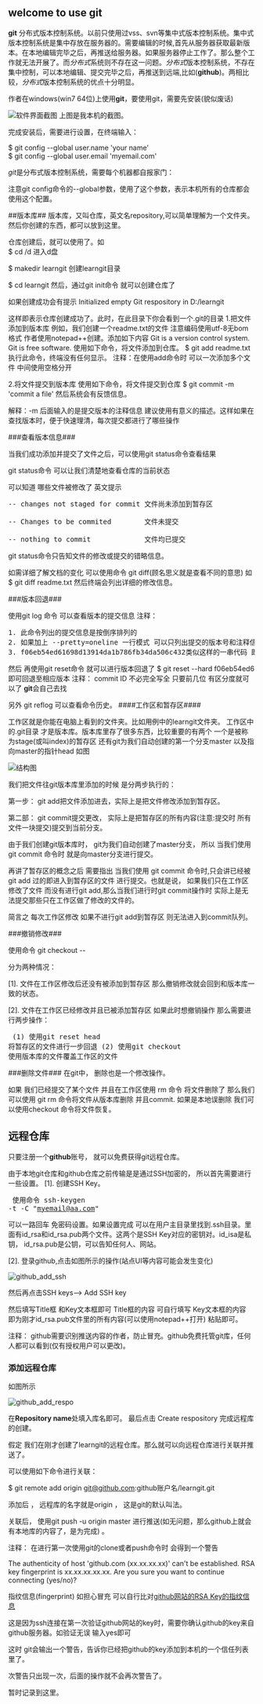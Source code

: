 ## welcome to use git ##
**git** 分布式版本控制系统。以前只使用过vss、svn等集中式版本控制系统。集中式版本控制系统是集中存放在服务器的。需要编辑的时候,首先从服务器获取最新版本。在本地编辑完毕之后，再推送给服务器。如果服务器停止工作了。那么整个工作就无法开展了。而*分布式*系统则不存在这一问题。*分布式*版本控制系统，不存在集中控制，可以本地编辑、提交完毕之后，再推送到远端,比如(**github**)。两相比较，*分布式*版本控制系统的优点十分明显。

作者在windows(win7 64位)上使用**git**，要使用git，需要先安装(貌似废话)

![软件界面截图](http://ww3.sinaimg.cn/large/40c685fcjw1ezxx5118j8j20fe030wf5.jpg  "软件界面截图")
上图是我本机的截图。

完成安装后，需要进行设置，在终端输入：

$ git config --global user.name 'your name'  
$ git config --global user.email 'myemail.com'

*git*是分布式版本控制系统，需要每个机器都自报家门：

注意git config命令的--global参数，使用了这个参数，表示本机所有的仓库都会使用这个配置。

##版本库##
版本库，又叫仓库，英文名repository,可以简单理解为一个文件夹。然后你创建的东西，都可以放到这里。

仓库创建后，就可以使用了。如  
$ cd /d  进入d盘

$ makedir learngit 创建learngit目录

$ cd learngit 
然后，通过git init命令 就可以创建仓库了

如果创建成功会有提示
Initialized empty Git respository in D:/learngit

这样即表示仓库创建成功了。此时，在此目录下你会看到一个.git的目录
1.把文件添加到版本库
  例如，我们创建一个readme.txt的文件 注意编码使用utf-8无bom格式
作者使用notepad++创建。添加如下内容
Git is a version control system.
Git is free software.
  使用如下命令，将文件添加到仓库。
$ git add readme.txt
执行此命令，终端没有任何显示。
注释：在使用add命令时 可以一次添加多个文件 中间使用空格分开

2.将文件提交到版本库
  使用如下命令，将文件提交到仓库
$ git commit -m 'commit a file'
然后系统会有反馈信息。

解释：-m 后面输入的是提交版本的注释信息 建议使用有意义的描述。这样如果在查找版本时，便于快速理清，每次提交都进行了哪些操作

###查看版本信息###

当我们成功添加并提交了文件之后，可以使用git status命令查看结果

git status命令 可以让我们清楚地查看仓库的当前状态 

可以知道 哪些文件被修改了 英文提示
<pre>
-- changes not staged for commit 文件尚未添加到暂存区

-- Changes to be commited        文件未提交
    
-- nothing to commit             文件均已提交   
</pre>

git status命令只告知文件的修改或提交的错略信息。

如需详细了解文档的变化 可以使用命令 git diff(顾名思义就是查看不同的意思) 如
$ git diff readme.txt
然后终端会列出详细的修改信息。

###版本回退###

使用git log 命令 可以查看版本的提交信息
注释： 
<pre>
1. 此命令列出的提交信息是按倒序排列的
2. 如果加上 --pretty=oneline 一行模式 可以只列出提交的版本号和注释信息 
3. f06eb54ed61698d13914da1b786fb34da506c432类似这样的一串代码 即为commit ID.
</pre>

然后 再使用git reset命令 就可以进行版本回退了
$ git reset --hard f06eb54ed6
即可回退至相应版本 
注释：
commit ID 不必完全写全 只要前几位 有区分度就可以了 **git**会自己去找 

另外 git reflog 可以查看命令历史。
####工作区和暂存区####

   工作区就是你能在电脑上看到的文件夹。比如用例中的learngit文件夹。
   工作区中的.git目录 才是版本库。版本库里存了很多东西，比较重要的有两个 一个是被称为stage(或叫index)的暂存区 还有git为我们自动创建的第一个分支master 以及指向master的指针head 如图

![结构图](http://ww1.sinaimg.cn/large/40c685fcjw1ezyssjqv4mj20g208k3z7.jpg  "结构图")

我们把文件往git版本库里添加的时候 是分两步执行的：

第一步： git add把文件添加进去，实际上是把文件修改添加到暂存区。

第二部： git commit提交更改， 实际上是把暂存区的所有内容(注意:提交时 所有文件一块提交)提交到当前分支。

由于我们创建git版本库时， git为我们自动创建了master分支， 所以 当我们使用 git commit 命令时 就是向master分支进行提交。

再讲了暂存区的概念之后 需要指出 当我们使用 git commit 命令时,只会讲已经被 git add 过的即进入到暂存区的文件 进行提交。也就是说， 如果我们只在工作区修改了文件 而没有进行git add,那么当我们进行时git commit操作时 实际上是无法提交那些只在工作区做了修改的文件的。

简言之 每次工作区修改 如果不进行git add到暂存区 则无法进入到commit队列。


###撤销修改###

使用命令 git checkout --<file>

分为两种情况：

[1]. 文件在工作区修改后还没有被添加到暂存区 那么撤销修改就会回到和版本库一致的状态。

[2]. 文件在工作区已经修改并且已被添加暂存区 如果此时想撤销操作 那么需要进行两步操作：<pre>
  (1) 使用git reset head <file> 将暂存区的文件进行一步回退
  (2) 使用git checkout <file> 使用版本库的文件覆盖工作区的文件
  </pre>


###删除文件###
在git中， 删除也是一个修改操作。

如果 我们已经提交了某个文件 并且在工作区使用 rm 命令 将文件删除了
那么我们可以使用 git rm <file> 命令将文件从版本库删除 并且commit.
如果是本地误删除 我们可以使用checkout 命令将文件恢复。


## 远程仓库 ##

只要注册一个**github**账号， 就可以免费获得git远程仓库。

由于本地git仓库和github仓库之前传输是是通过SSH加密的， 所以首先需要进行一些设置。
[1]. 创建SSH Key。<pre>
     使用命令 ssh-keygen -t -C "myemail@aa.com"
     </pre>
可以一路回车 免密码设置。如果设置完成 可以在用户主目录里找到.ssh目录。里面有id_rsa和id_rsa.pub两个文件。这两个是SSH Key对应的密钥对。id_isa是私钥， id_rsa.pub是公钥，可以告知任何人、网站。

[2]. 登录github,点击如图所示的操作(站点UI等内容可能会发生变化)

![github_add_ssh](http://ww4.sinaimg.cn/large/40c685fcjw1ezyuxklowmj20a80bbdgp.jpg "github_add_ssh")

然后再点击SSH keys--> Add SSH key

然后填写Title框 和Key文本框即可
Title框的内容 可自行填写
Key文本框的内容 即为刚才id_rsa.pub文件里的所有内容(可以使用notepad++打开) 粘贴即可。

注释： github需要识别推送内容的作者，防止冒充。github免费托管git库，任何人都可以看到(仅有授权用户可以更改)。

### 添加远程仓库 

如图所示

   ![github_add_respo](http://ww1.sinaimg.cn/large/40c685fcjw1ezyvaag19nj208m049jrq.jpg      "github_add_respo")

在**Repository name**处填入库名即可。
最后点击 Create respository 完成远程库的创建。

假定 我们在刚才创建了learngit的远程仓库。那么就可以向远程仓库进行关联并推送了。

可以使用如下命令进行关联：

$ git remote add origin git@github.com:github账户名/learngit.git

添加后 ， 远程库的名字就是origin ， 这是git的默认叫法。

关联后， 使用git push -u origin master 进行推送(如无问题，那么github上就会有本地库的内容了，是为完成) 。

注释： 在进行第一次使用git的clone或者push命令时 会得到一个警告

The authenticity of host 'github.com (xx.xx.xx.xx)' can't be established.
RSA key fingerprint is xx.xx.xx.xx.xx.
Are you sure you want to continue connecting (yes/no)?

指纹信息(fingerprint) 如担心冒充 可以自行比对[github网站的RSA Key的指纹信息](https://help.github.com/articles/what-are-github-s-ssh-key-fingerprints/ "github_rsa_fingerprint")

这是因为ssh连接在第一次验证github网站的key时，需要你确认github的key来自github服务器。如验证无误 输入yes即可

这时 git会输出一个警告，告诉你已经把github的key添加到本机的一个信任列表里了。

次警告只出现一次，后面的操作就不会再次警告了。

暂时记录到这里。



